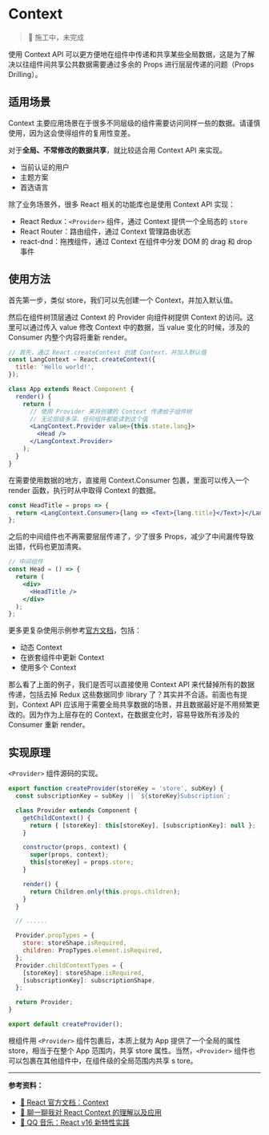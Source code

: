 # Context

> 🚧 施工中，未完成

使用 Context API 可以更方便地在组件中传递和共享某些全局数据，这是为了解决以往组件间共享公共数据需要通过多余的 Props 进行层层传递的问题（Props Drilling）。

## 适用场景

Context 主要应用场景在于很多不同层级的组件需要访问同样一些的数据。请谨慎使用，因为这会使得组件的复用性变差。

对于**全局、不常修改的数据共享**，就比较适合用 Context API 来实现。

- 当前认证的用户
- 主题方案
- 首选语言

除了业务场景外，很多 React 相关的功能库也是使用 Context API 实现：

- React Redux：`<Provider>` 组件，通过 Context 提供一个全局态的 `store`
- React Router：路由组件，通过 Context 管理路由状态
- react-dnd：拖拽组件，通过 Context 在组件中分发 DOM 的 drag 和 drop 事件

## 使用方法

首先第一步，类似 store，我们可以先创建一个 Context，并加入默认值。

然后在组件树顶层通过 Context 的 Provider 向组件树提供 Context 的访问。这里可以通过传入 value 修改 Context 中的数据，当 value 变化的时候，涉及的 Consumer 内整个内容将重新 render。

```jsx
// 首先，通过 React.createContext 创建 Context，并加入默认值
const LangContext = React.createContext({
  title: 'Hello world!',
});

class App extends React.Component {
  render() {
    return (
      // 使用 Provider 来将创建的 Context 传递给子组件树
      // 无论层级多深，任何组件都能读到这个值
      <LangContext.Provider value={this.state.lang}>
        <Head />
      </LangContext.Provider>
    );
  }
}
```

在需要使用数据的地方，直接用 Context.Consumer 包裹，里面可以传入一个 render 函数，执行时从中取得 Context 的数据。

```jsx
const HeadTitle = props => {
  return <LangContext.Consumer>{lang => <Text>{lang.title}</Text>}</LangContext.Consumer>;
};
```

之后的中间组件也不再需要层层传递了，少了很多 Props，减少了中间漏传导致出错，代码也更加清爽。

```jsx
// 中间组件
const Head = () => {
  return (
    <div>
      <HeadTitle />
    </div>
  );
};
```

更多更复杂使用示例参考[官方文档](https://zh-hans.reactjs.org/docs/context.html)，包括：

- 动态 Context
- 在嵌套组件中更新 Context
- 使用多个 Context

那么看了上面的例子，我们是否可以直接使用 Context API 来代替掉所有的数据传递，包括去掉 Redux 这些数据同步 library 了？其实并不合适。前面也有提到，Context API 应该用于需要全局共享数据的场景，并且数据最好是不用频繁更改的。因为作为上层存在的 Context，在数据变化时，容易导致所有涉及的 Consumer 重新 render。

## 实现原理

`<Provider>` 组件源码的实现。

```js
export function createProvider(storeKey = 'store', subKey) {
  const subscriptionKey = subKey || `${storeKey}Subscription`;

  class Provider extends Component {
    getChildContext() {
      return { [storeKey]: this[storeKey], [subscriptionKey]: null };
    }

    constructor(props, context) {
      super(props, context);
      this[storeKey] = props.store;
    }

    render() {
      return Children.only(this.props.children);
    }
  }

  // ......

  Provider.propTypes = {
    store: storeShape.isRequired,
    children: PropTypes.element.isRequired,
  };
  Provider.childContextTypes = {
    [storeKey]: storeShape.isRequired,
    [subscriptionKey]: subscriptionShape,
  };

  return Provider;
}

export default createProvider();
```

根组件用 `<Provider>` 组件包裹后，本质上就为 App 提供了一个全局的属性 store，相当于在整个 App 范围内，共享 store 属性。当然，`<Provider>` 组件也可以包裹在其他组件中，在组件级的全局范围内共享 s tore。

---

**参考资料：**

- [📖 React 官方文档：Context](https://zh-hans.reactjs.org/docs/context.html)
- [📝 聊一聊我对 React Context 的理解以及应用](https://juejin.im/post/5a90e0545188257a63112977)
- [📝 QQ 音乐：React v16 新特性实践](https://juejin.im/post/5b2236016fb9a00e9c47cb6b)
